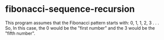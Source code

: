 # fibonacci-sequence-recursion
This program assumes that the Fibonacci pattern starts with: 0, 1, 1, 2, 3 . . .
So, In this case, the 0 would be the "first number" and the 3 would be the "fifth number".

